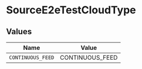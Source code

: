# SourceE2eTestCloudType


## Values

| Name              | Value             |
| ----------------- | ----------------- |
| `CONTINUOUS_FEED` | CONTINUOUS_FEED   |